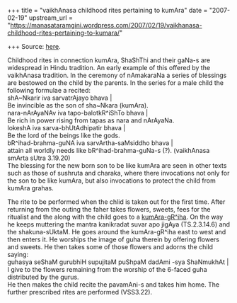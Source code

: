 +++
title = "vaikhAnasa childhood rites pertaining to kumAra"
date = "2007-02-19"
upstream_url = "https://manasataramgini.wordpress.com/2007/02/19/vaikhanasa-childhood-rites-pertaining-to-kumara/"

+++
Source: [here](https://manasataramgini.wordpress.com/2007/02/19/vaikhanasa-childhood-rites-pertaining-to-kumara/).

Childhood rites in connection kumAra, ShaShThi and their gaNa-s are widespread in Hindu tradition. An early example of this offered by the vaikhAnasa tradition. In the ceremony of nAmakaraNa a series of blessings are bestowed on the child by the parents. In the series for a male child the following formulae a recited:  
shA\~Nkarir iva sarvatrAjayo bhava \|  
Be invincible as the son of sha\~Nkara (kumAra).  
nara-nArAyaNAv iva tapo-balotkR^iShTo bhava \|  
Be rich in power rising from tapas as nara and nArAyaNa.  
lokeshA iva sarva-bhUtAdhipatir bhava \|  
Be the lord of the beings like the gods.  
bR^ihad-brahma-guNA iva sarvArtha-saMsiddho bhava \|  
attain all worldly needs like bR^ihad-brahma-guNa-s (?). (vaikhAnasa smArta sUtra 3.19.20)  
The blessing for the new born son to be like kumAra are seen in other texts such as those of sushruta and charaka, where there invocations not only for the son to be like kumAra, but also invocations to protect the child from kumAra grahas.

The rite to be performed when the chlid is taken out for the first time. After returning from the outing the faher takes flowers, sweets, fees for the ritualist and the along with the child goes to a [kumAra-gR^iha](http://photos1.blogger.com/x/blogger2/6438/855/1600/251284/kumAragRiha.png). On the way he keeps muttering the mantra kanikradat suvar apo jigAya
(TS.2.3.14.6) and the shakuna-sUktaM. He goes around the kumAra-gR^iha
east to west and then enters it. He worships the image of guha therein by offering flowers and sweets. He then takes some of those flowers and adorns the child saying:  
guhasya seShaM gurubhiH supujitaM puShpaM dadAmi -sya ShaNmukhAt \|  
I give to the flowers remaining from the worship of the 6-faced guha distributed by the gurus.  
He then makes the child recite the pavamAni-s and takes him home. The further prescribed rites are performed (VSS3.22).

